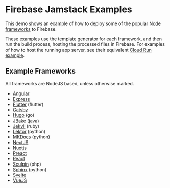 # Firebase Jamstack Examples

This demo shows an example of how to deploy some of the popular [Node frameworks](https://jamstack.org/survey/2021/#choices-frameworks) to Firebase. 

These examples use the template generator for each framework, and then run the build process, hosting the processed files in Firebase. For examples of how to host the running app server, see their equivalent [Cloud Run example](../nodejs-frameworks-cloudrun).


## Example Frameworks

All frameworks are NodeJS based, unless otherwise marked.


 * [Angular](angular/) 
 * [Express](express/) 
 * [Flutter](flutter/) (flutter)
 * [Gatsby](gatsby/) 
 * [Hugo](hugo/) (go)
 * [JBake](jbake/) (java)
 * [Jekyll](jekyll/) (ruby)
 * [Lektor](lektor/) (python)
 * [MKDocs](mkdocs/) (python)
 * [NextJS](nextjs/) 
 * [Nuxtjs](nuxtjs/) 
 * [Preact](preact/) 
 * [React](react/) 
 * [Sculpin](sculpin/) (php)
 * [Sphinx](sphinx/) (python)
 * [Svelte](svelte/) 
 * [VueJS](vuejs/) 